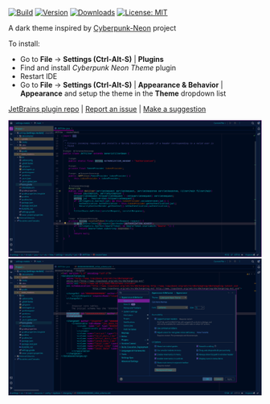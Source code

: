 [![Build](https://github.com/SIDSSIDS/jetbrains-cyberpunk-neon-theme/workflows/Build/badge.svg)](gh:build)
[![Version](https://img.shields.io/jetbrains/plugin/v/21120-cyberpunk-neon-theme.svg)](https://plugins.jetbrains.com/plugin/21120-cyberpunk-neon-theme)
[![Downloads](https://img.shields.io/jetbrains/plugin/d/21120-cyberpunk-neon-theme.svg)](https://plugins.jetbrains.com/plugin/21120-cyberpunk-neon-theme)
[![License: MIT](https://img.shields.io/badge/License-MIT-green.svg)](https://opensource.org/licenses/MIT)

A dark theme inspired by [Cyberpunk-Neon](https://github.com/roboron3042/cyberpunk-neon) project

To install:
* Go to **File** -> **Settings (Ctrl-Alt-S)** | **Plugins**
* Find and install *Cyberpunk Neon Theme* plugin
* Restart IDE
* Go to **File** -> **Settings (Ctrl-Alt-S)** | **Appearance & Behavior** | **Appearance** and setup the theme in the **Theme** dropdown list

[JetBrains plugin repo](https://plugins.jetbrains.com/plugin/21120-cyberpunk-neon-theme) | [Report an issue](https://github.com/SIDSSIDS/jetbrains-cyberpunk-neon-theme/issues) | [Make a suggestion](https://github.com/SIDSSIDS/jetbrains-cyberpunk-neon-theme/issues)

![Screenshot 1](/screenshots/cyberpunk-neon-theme-01.png)
![Screenshot 2](/screenshots/cyberpunk-neon-theme-02.png)
